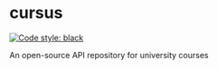 # cursus

[![Code style: black](https://img.shields.io/badge/code%20style-black-000000.svg)](https://github.com/psf/black)

An open-source API repository for university courses

